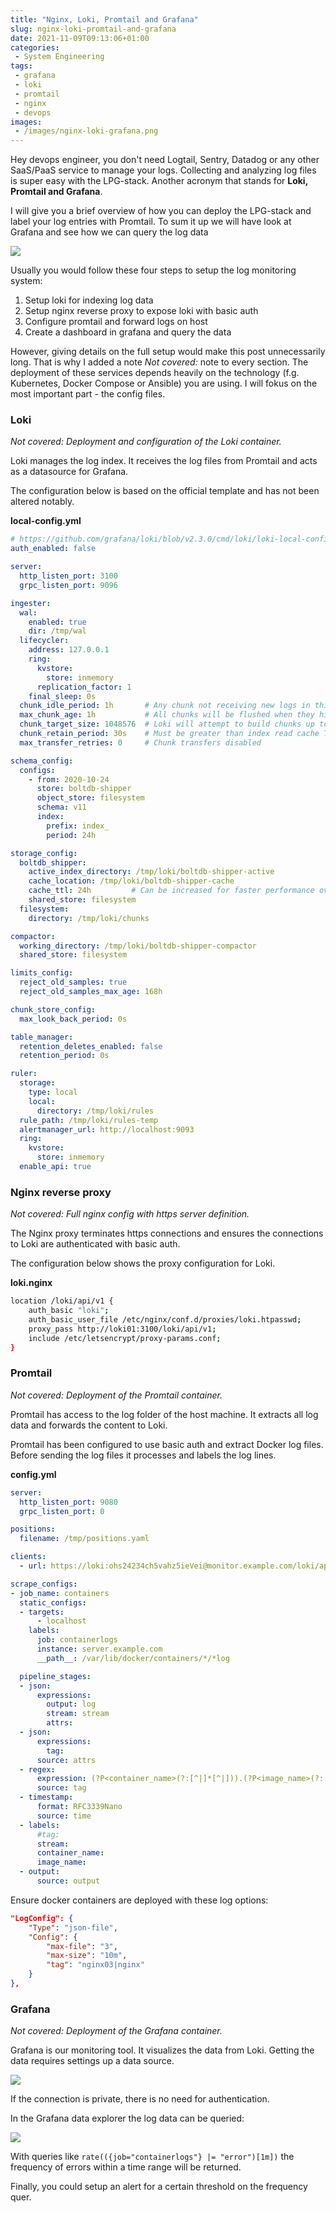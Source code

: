 ```yaml
---
title: "Nginx, Loki, Promtail and Grafana"
slug: nginx-loki-promtail-and-grafana
date: 2021-11-09T09:13:06+01:00
categories:
 - System Engineering
tags:
 - grafana
 - loki
 - promtail
 - nginx
 - devops
images:
 - /images/nginx-loki-grafana.png
---
```


Hey devops engineer, you don't need Logtail, Sentry, Datadog or any other SaaS/PaaS service to manage your logs. Collecting and analyzing log files is super easy with the LPG-stack. Another acronym that stands for **Loki, Promtail and Grafana**.

<!--more-->

I will give you a brief overview of how you can deploy the LPG-stack and label your log entries with Promtail. To sum it up we will have look at Grafana and see how we can query the log data

![](/images/LPG-Stack.png)

Usually you would follow these four steps to setup the log monitoring system:
1. Setup loki for indexing log data
2. Setup nginx reverse proxy to expose loki with basic auth
3. Configure promtail and forward logs on host
4. Create a dashboard in grafana and query the data

However, giving details on the full setup would make this post unnecessarily long. That is why I added a note *Not covered:* note to every section. The deployment of these services depends heavily on the technology (f.g. Kubernetes, Docker Compose or Ansible) you are using. I will fokus on the most important part - the config files.

### Loki
*Not covered: Deployment and configuration of the Loki container.*

Loki manages the log index. It receives the log files from Promtail and acts as a datasource for Grafana.

The configuration below is based on the official template and has not been altered notably.

**local-config.yml**

```yml
# https://github.com/grafana/loki/blob/v2.3.0/cmd/loki/loki-local-config.yaml
auth_enabled: false

server:
  http_listen_port: 3100
  grpc_listen_port: 9096

ingester:
  wal:
    enabled: true
    dir: /tmp/wal
  lifecycler:
    address: 127.0.0.1
    ring:
      kvstore:
        store: inmemory
      replication_factor: 1
    final_sleep: 0s
  chunk_idle_period: 1h       # Any chunk not receiving new logs in this time will be flushed
  max_chunk_age: 1h           # All chunks will be flushed when they hit this age, default is 1h
  chunk_target_size: 1048576  # Loki will attempt to build chunks up to 1.5MB, flushing first if chunk_idle_period or max_chunk_age is reached first
  chunk_retain_period: 30s    # Must be greater than index read cache TTL if using an index cache (Default index read cache TTL is 5m)
  max_transfer_retries: 0     # Chunk transfers disabled

schema_config:
  configs:
    - from: 2020-10-24
      store: boltdb-shipper
      object_store: filesystem
      schema: v11
      index:
        prefix: index_
        period: 24h

storage_config:
  boltdb_shipper:
    active_index_directory: /tmp/loki/boltdb-shipper-active
    cache_location: /tmp/loki/boltdb-shipper-cache
    cache_ttl: 24h         # Can be increased for faster performance over longer query periods, uses more disk space
    shared_store: filesystem
  filesystem:
    directory: /tmp/loki/chunks

compactor:
  working_directory: /tmp/loki/boltdb-shipper-compactor
  shared_store: filesystem

limits_config:
  reject_old_samples: true
  reject_old_samples_max_age: 168h

chunk_store_config:
  max_look_back_period: 0s

table_manager:
  retention_deletes_enabled: false
  retention_period: 0s

ruler:
  storage:
    type: local
    local:
      directory: /tmp/loki/rules
  rule_path: /tmp/loki/rules-temp
  alertmanager_url: http://localhost:9093
  ring:
    kvstore:
      store: inmemory
  enable_api: true
```

### Nginx reverse proxy
*Not covered: Full nginx config with https server definition.*

The Nginx proxy terminates https connections and ensures the connections to Loki are authenticated with basic auth.

The configuration below shows the proxy configuration for Loki.

**loki.nginx**

```bash
location /loki/api/v1 {
    auth_basic "loki";
    auth_basic_user_file /etc/nginx/conf.d/proxies/loki.htpasswd;
    proxy_pass http://loki01:3100/loki/api/v1;
    include /etc/letsencrypt/proxy-params.conf;
}
```

### Promtail
*Not covered: Deployment of the Promtail container.*

Promtail has access to the log folder of the host machine. It extracts all log data and forwards the content to Loki.

Promtail has been configured to use basic auth and extract Docker log files. Before sending the log files it processes and labels the log lines.

**config.yml**

```yml
server:
  http_listen_port: 9080
  grpc_listen_port: 0

positions:
  filename: /tmp/positions.yaml

clients:
  - url: https://loki:ohs24234ch5vahz5ieVei@monitor.example.com/loki/api/v1/push

scrape_configs:
- job_name: containers
  static_configs:
  - targets:
      - localhost
    labels:
      job: containerlogs
      instance: server.example.com
      __path__: /var/lib/docker/containers/*/*log

  pipeline_stages:
  - json:
      expressions:
        output: log
        stream: stream
        attrs:
  - json:
      expressions:
        tag:
      source: attrs
  - regex:
      expression: (?P<container_name>(?:[^|]*[^|])).(?P<image_name>(?:[^|]*[^|]))
      source: tag
  - timestamp:
      format: RFC3339Nano
      source: time
  - labels:
      #tag:
      stream:
      container_name:
      image_name:
  - output:
      source: output
```

Ensure docker containers are deployed with these log options:

```json
"LogConfig": {
	"Type": "json-file",
	"Config": {
		"max-file": "3",
		"max-size": "10m",
		"tag": "nginx03|nginx"
	}
},
```

### Grafana
*Not covered: Deployment of the Grafana container.*

Grafana is our monitoring tool. It visualizes the data from Loki. Getting the data requires settings up a data source.

![](/images/grafana-datasource-loki.png)

If the connection is private, there is no need for authentication.

In the Grafana data explorer the log data can be queried:

![](/images/grafana-data-explorer.png)

With queries like `rate(({job="containerlogs"} |= "error")[1m])` the frequency of errors within a time range will be returned.

Finally, you could setup an alert for a certain threshold on the frequency quer.